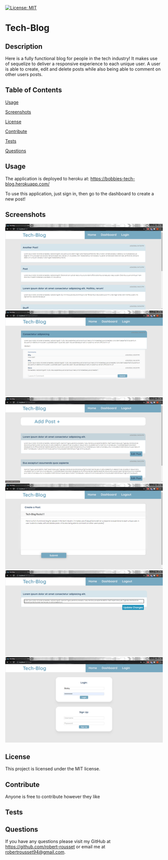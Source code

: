 [![License: MIT](https://img.shields.io/badge/License-MIT-yellow.svg)](https://opensource.org/licenses/MIT)

# Tech-Blog

## Description

Here is a fully functional blog for people in the tech industry! It makes use of sequelize to deliver a responsive experience to each unique user. A user is able to create, edit and delete posts while also being able to comment on other users posts.

## Table of Contents

[Usage](#usage)

[Screenshots](#screenshots)

[License](#license)

[Contribute](#contribute)

[Tests](#tests)

[Questions](#questions)

## Usage

The application is deployed to heroku at: https://bobbies-tech-blog.herokuapp.com/

To use this application, just sign in, then go to the dashboard to create a new post!

## Screenshots

![Screenshot-Homepage](./public/images/screenshots/homepage.png)
![Screenshot-Comments](./public/images/screenshots/comments.png)
![Screenshot-Dashboard](./public/images/screenshots/dashboard.png)
![Screenshot-Create](./public/images/screenshots/create.png)
![Screenshot-Update](./public/images/screenshots/update.png)
![Screenshot-Login](./public/images/screenshots/login.png)

## License

This project is licensed under the MIT license.

## Contribute

Anyone is free to contribute however they like

## Tests

## Questions

If you have any questions please visit my GitHub at https://github.com/robert-rousset or email me at robertrousset94@gmail.com.

